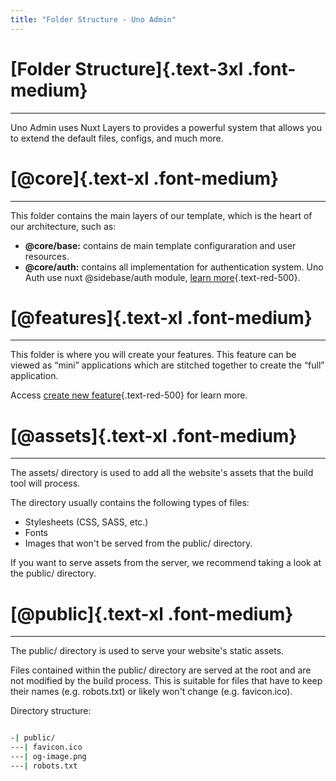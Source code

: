 ```yaml
---
title: "Folder Structure - Uno Admin"
---
```


<div class="space-y-4">

# [Folder Structure]{.text-3xl .font-medium}

---

Uno Admin uses Nuxt Layers to provides a powerful system that allows you to extend the default files, configs, and much more.

# [@core]{.text-xl .font-medium}

---

This folder contains the main layers of our template, which is the heart of our architecture, such as:

- <b>@core/base:</b> contains de main template configuraration and user resources.
- <b>@core/auth:</b> contains all implementation for authentication system. Uno Auth use nuxt @sidebase/auth module, [learn more](/docs/authentication){.text-red-500}.

# [@features]{.text-xl .font-medium}

---

This folder is where you will create your features. This feature can be viewed as “mini” applications which are stitched together to create the “full” application.

Access [create new feature](/docs/new-feature){.text-red-500} for learn more.

# [@assets]{.text-xl .font-medium}

---

The assets/ directory is used to add all the website's assets that the build tool will process.

The directory usually contains the following types of files:

- Stylesheets (CSS, SASS, etc.)
- Fonts
- Images that won't be served from the public/ directory.

If you want to serve assets from the server, we recommend taking a look at the public/ directory.

# [@public]{.text-xl .font-medium}

---

The public/ directory is used to serve your website's static assets.

Files contained within the public/ directory are served at the root and are not modified by the build process. This is suitable for files that have to keep their names (e.g. robots.txt) or likely won't change (e.g. favicon.ico).

Directory structure:

```bash

-| public/
---| favicon.ico
---| og-image.png
---| robots.txt

```

</div>
